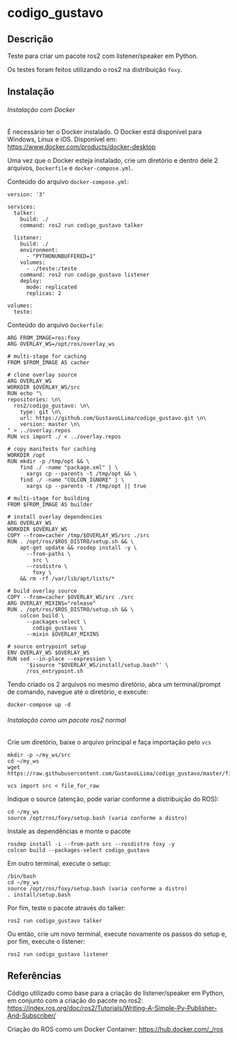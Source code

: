 # codigo_gustavo
## Descrição
Teste para criar um pacote ros2 com listener/speaker em Python.

Os testes foram feitos utilizando o ros2 na distribuição `foxy`.

## Instalação

###### Instalação com Docker
É necessário ter o Docker instalado. O Docker está disponível para Windows, Linux e iOS. Disponível em: https://www.docker.com/products/docker-desktop

Uma vez que o Docker esteja instalado, crie um diretório e dentro dele 2 arquivos, `Dockerfile` e `docker-compose.yml`.

Conteúdo do arquivo `docker-compose.yml`:
```
version: '3'

services:
  talker:
    build: ./
    command: ros2 run codigo_gustavo talker

  listener:
    build: ./
    environment:
      - "PYTHONUNBUFFERED=1"
    volumes:
      - ./teste:/teste
    command: ros2 run codigo_gustavo listener
    deploy:
      mode: replicated
      replicas: 2

volumes:
  teste:
```

Conteúdo do arquivo `Dockerfile`:
```
ARG FROM_IMAGE=ros:foxy
ARG OVERLAY_WS=/opt/ros/overlay_ws

# multi-stage for caching
FROM $FROM_IMAGE AS cacher

# clone overlay source
ARG OVERLAY_WS
WORKDIR $OVERLAY_WS/src
RUN echo "\
repositories: \n\
  ros2/codigo_gustavo: \n\
    type: git \n\
    url: https://github.com/GustavoLLima/codigo_gustavo.git \n\
    version: master \n\
" > ../overlay.repos
RUN vcs import ./ < ../overlay.repos

# copy manifests for caching
WORKDIR /opt
RUN mkdir -p /tmp/opt && \
    find ./ -name "package.xml" | \
      xargs cp --parents -t /tmp/opt && \
    find ./ -name "COLCON_IGNORE" | \
      xargs cp --parents -t /tmp/opt || true

# multi-stage for building
FROM $FROM_IMAGE AS builder

# install overlay dependencies
ARG OVERLAY_WS
WORKDIR $OVERLAY_WS
COPY --from=cacher /tmp/$OVERLAY_WS/src ./src
RUN . /opt/ros/$ROS_DISTRO/setup.sh && \
    apt-get update && rosdep install -y \
      --from-paths \
        src \
      --rosdistro \
        foxy \
    && rm -rf /var/lib/apt/lists/*

# build overlay source
COPY --from=cacher $OVERLAY_WS/src ./src
ARG OVERLAY_MIXINS="release"
RUN . /opt/ros/$ROS_DISTRO/setup.sh && \
    colcon build \
      --packages-select \
        codigo_gustavo \
      --mixin $OVERLAY_MIXINS

# source entrypoint setup
ENV OVERLAY_WS $OVERLAY_WS
RUN sed --in-place --expression \
      '$isource "$OVERLAY_WS/install/setup.bash"' \
      /ros_entrypoint.sh
```

Tendo criado os 2 arquivos no mesmo diretório, abra um terminal/prompt de comando, navegue até o diretório, e execute:
```
docker-compose up -d
```
###### Instalação como um pacote ros2 normal
Crie um diretório, baixe o arquivo principal e faça importação pelo `vcs`
```
mkdir -p ~/my_ws/src
cd ~/my_ws
wget https://raw.githubusercontent.com/GustavoLLima/codigo_gustavo/master/file_for_raw

vcs import src < file_for_raw
```

Indique o source (atenção, pode variar conforme a distribuição do ROS):
```
cd ~/my_ws
source /opt/ros/foxy/setup.bash (varia conforme a distro)
```
Instale as dependências e monte o pacote
```
rosdep install -i --from-path src --rosdistro foxy -y
colcon build --packages-select codigo_gustavo
```

Em outro terminal, execute o setup:
```
/bin/bash
cd ~/my_ws
source /opt/ros/foxy/setup.bash (varia conforme a distro)
. install/setup.bash
```

Por fim, teste o pacote através do talker:
```
ros2 run codigo_gustavo talker
```

Ou então, crie um novo terminal, execute novamente os passos do setup e, por fim, execute o listener:
```
ros2 run codigo_gustavo listener
```

## Referências
Código utilizado como base para a criação do listener/speaker em Python, em conjunto com a criação do pacote no ros2: https://index.ros.org/doc/ros2/Tutorials/Writing-A-Simple-Py-Publisher-And-Subscriber/

Criação do ROS como um Docker Container: https://hub.docker.com/_/ros
